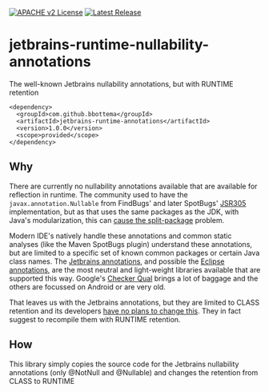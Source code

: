 [![APACHE v2 License](https://img.shields.io/badge/license-apachev2-blue.svg?style=flat)](LICENSE-2.0.txt) 
[![Latest Release](https://img.shields.io/maven-central/v/com.github.bbottema/jetbrains-runtime-annotations.svg?style=flat)](http://search.maven.org/#search%7Cgav%7C1%7Cg%3A%22com.github.bbottema%22%20AND%20a%3A%22jetbrains-runtime-annotations%22)

# jetbrains-runtime-nullability-annotations
The well-known Jetbrains nullability annotations, but with RUNTIME retention

```
<dependency>
  <groupId>com.github.bbottema</groupId>
  <artifactId>jetbrains-runtime-annotations</artifactId>
  <version>1.0.0</version>
  <scope>provided</scope>
</dependency>
```

## Why
There are currently no nullability annotations available that are available for reflection in runtime. The community used to have the `javax.annotation.Nullable` from FindBugs' and later SpotBugs' [JSR305](https://stackoverflow.com/questions/2289694/what-is-the-status-of-jsr-305) implementation, but as that uses the same packages as the JDK, with Java's modularization, this can [cause the split-package](https://github.com/google/guava/issues/2960) problem.

Modern IDE's natively handle these annotations and common static analyses (like the Maven SpotBugs plugin) understand these annotations, but are limited to a specific set of known common packages or certain Java class names. The [Jetbrains annotations](https://search.maven.org/search?q=g:org.jetbrains%20AND%20a:annotations&core=gav), and possible the [Eclipse annotations](https://search.maven.org/search?q=g:org.eclipse.jdt%20AND%20a:org.eclipse.jdt.annotation&core=gav), are the most neutral and light-weight libraries available that are supported this way. Google's [Checker Qual](https://search.maven.org/search?q=g:org.checkerframework%20AND%20a:checker-qual&core=gav) brings a lot of baggage and the others are focussed on Android or are very old.

That leaves us with the Jetbrains annotations, but they are limited to CLASS retention and its developers [have no plans to change this](https://intellij-support.jetbrains.com/hc/en-us/community/posts/206984375-Runtime-retention-of-Nullable-for-dependency-injection). They in fact suggest to recompile them with RUNTIME retention.

## How
This library simply copies the source code for the Jetbrains nullability annotations (only @NotNull and @Nullable) and changes the retention from CLASS to RUNTIME
